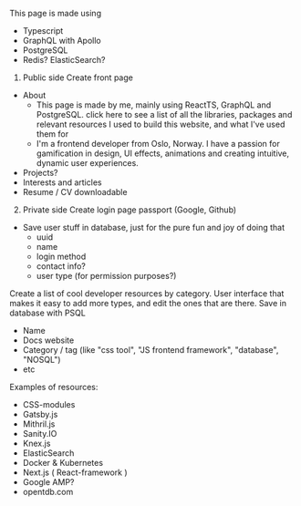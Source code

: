This page is made using

- Typescript
- GraphQL with Apollo
- PostgreSQL
- Redis? ElasticSearch?

1. Public side
   Create front page

- About
  - This page is made by me, mainly using ReactTS, GraphQL and PostgreSQL. <a>click here</a> to see a list of all the libraries, packages and relevant resources I used to build this website, and what I've used them for
  - I'm a frontend developer from Oslo, Norway. I have a passion for gamification in design, UI effects, animations and creating intuitive, dynamic user experiences.
- Projects?
- Interests and articles
- Resume / CV downloadable

2. Private side
   Create login page passport (Google, Github)

- Save user stuff in database, just for the pure fun and joy of doing that
  - uuid
  - name
  - login method
  - contact info?
  - user type (for permission purposes?)

Create a list of cool developer resources by category. User interface that makes it easy to add more types, and edit the ones that are there.
Save in database with PSQL

- Name
- Docs website
- Category / tag (like "css tool", "JS frontend framework", "database", "NOSQL")
- etc

Examples of resources:
- CSS-modules
- Gatsby.js
- Mithril.js
- Sanity.IO
- Knex.js
- ElasticSearch
- Docker & Kubernetes
- Next.js ( React-framework )
- Google AMP?
- opentdb.com
